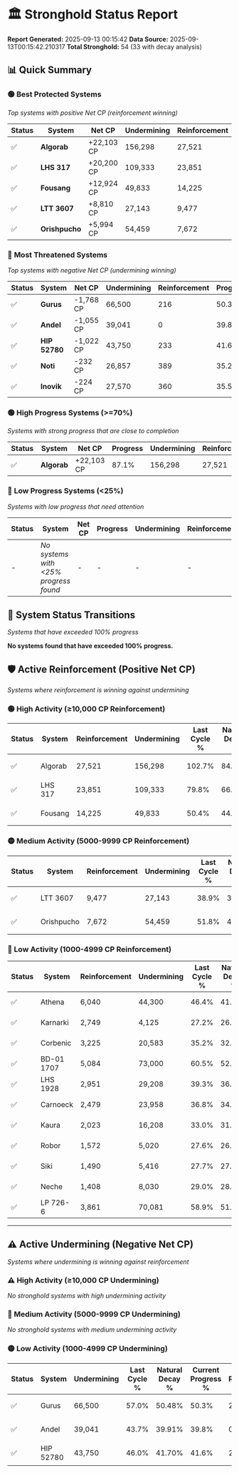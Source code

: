 # 🏛️ Stronghold Status Report

**Report Generated:** 2025-09-13 00:15:42
**Data Source:** 2025-09-13T00:15:42.210317
**Total Stronghold:** 54 (33 with decay analysis)

## 📊 Quick Summary

### 🟢 **Best Protected Systems**
*Top systems with positive Net CP (reinforcement winning)*

| Status | System | Net CP | Undermining | Reinforcement | Progress |
|--------|--------|--------|-------------|---------------|----------|
| ✅ | **Algorab** | +22,103 CP | 156,298 | 27,521 | 87.1% |
| ✅ | **LHS 317** | +20,200 CP | 109,333 | 23,851 | 68.9% |
| ✅ | **Fousang** | +12,924 CP | 49,833 | 14,225 | 45.4% |
| ✅ | **LTT 3607** | +8,810 CP | 27,143 | 9,477 | 36.2% |
| ✅ | **Orishpucho** | +5,994 CP | 54,459 | 7,672 | 46.4% |

### 🔴 **Most Threatened Systems**
*Top systems with negative Net CP (undermining winning)*

| Status | System | Net CP | Undermining | Reinforcement | Progress |
|--------|--------|--------|-------------|---------------|----------|
| ✅ | **Gurus** | -1,768 CP | 66,500 | 216 | 50.3% |
| ✅ | **Andel** | -1,055 CP | 39,041 | 0 | 39.8% |
| ✅ | **HIP 52780** | -1,022 CP | 43,750 | 233 | 41.6% |
| ✅ | **Noti** | -232 CP | 26,857 | 389 | 35.2% |
| ✅ | **Inovik** | -224 CP | 27,570 | 360 | 35.5% |

### 🟢 **High Progress Systems (>=70%)**
*Systems with strong progress that are close to completion*

| Status | System | Net CP | Progress | Undermining | Reinforcement |
|--------|--------|--------|----------|-------------|---------------|
| ✅ | **Algorab** | +22,103 CP | 87.1% | 156,298 | 27,521 |

### 🔴 **Low Progress Systems (<25%)**
*Systems with low progress that need attention*

| Status | System | Net CP | Progress | Undermining | Reinforcement |
|--------|--------|--------|----------|-------------|---------------|
| - | *No systems with <25% progress found* | - | - | - | - |
## 🔄 System Status Transitions
*Systems that have exceeded 100% progress*

**No systems found that have exceeded 100% progress.**

## 🛡️ Active Reinforcement (Positive Net CP)
*Systems where reinforcement is winning against undermining*

### 🟢 High Activity (≥10,000 CP Reinforcement)

| Status | System | Reinforcement | Undermining | Last Cycle % | Natural Decay % | Current Progress % | Current CP | Net CP | Activity |
|--------|--------|---------------|-------------|--------------|-----------------|-------------------|------------|--------|----------|
| ✅ | Algorab | 27,521 | 156,298 | 102.7% | 84.89% | 87.1% | 871,000 | +22,103 | 🟢 High Reinforcement |
| ✅ | LHS 317 | 23,851 | 109,333 | 79.8% | 66.88% | 68.9% | 689,000 | +20,200 | 🟢 High Reinforcement |
| ✅ | Fousang | 14,225 | 49,833 | 50.4% | 44.11% | 45.4% | 453,999 | +12,924 | 🟢 High Reinforcement |

### 🟡 Medium Activity (5000-9999 CP Reinforcement)

| Status | System | Reinforcement | Undermining | Last Cycle % | Natural Decay % | Current Progress % | Current CP | Net CP | Activity |
|--------|--------|---------------|-------------|--------------|-----------------|-------------------|------------|--------|----------|
| ✅ | LTT 3607 | 9,477 | 27,143 | 38.9% | 35.32% | 36.2% | 362,000 | +8,810 | 🟡 Medium Reinforcement |
| ✅ | Orishpucho | 7,672 | 54,459 | 51.8% | 45.80% | 46.4% | 463,999 | +5,994 | 🟡 Medium Reinforcement |

### 🔴 Low Activity (1000-4999 CP Reinforcement)

| Status | System | Reinforcement | Undermining | Last Cycle % | Natural Decay % | Current Progress % | Current CP | Net CP | Activity |
|--------|--------|---------------|-------------|--------------|-----------------|-------------------|------------|--------|----------|
| ✅ | Athena | 6,040 | 44,300 | 46.4% | 41.60% | 42.0% | 420,000 | +3,983 | 🔵 Low Reinforcement |
| ✅ | Karnarki | 2,749 | 4,125 | 27.2% | 26.50% | 26.8% | 268,000 | +2,974 | 🔵 Low Reinforcement |
| ✅ | Corbenic | 3,225 | 20,583 | 35.2% | 32.82% | 33.1% | 331,000 | +2,837 | 🔵 Low Reinforcement |
| ✅ | BD-01 1707 | 5,084 | 73,000 | 60.5% | 52.93% | 53.2% | 532,000 | +2,746 | 🔵 Low Reinforcement |
| ✅ | LHS 1928 | 2,951 | 29,208 | 39.3% | 36.17% | 36.4% | 364,000 | +2,344 | 🔵 Low Reinforcement |
| ✅ | Carnoeck | 2,479 | 23,958 | 36.8% | 34.18% | 34.4% | 344,000 | +2,151 | 🔵 Low Reinforcement |
| ✅ | Kaura | 2,023 | 16,208 | 33.0% | 31.20% | 31.4% | 314,000 | +1,963 | 🔵 Low Reinforcement |
| ✅ | Robor | 1,572 | 5,020 | 27.6% | 26.91% | 27.1% | 271,000 | +1,920 | 🔵 Low Reinforcement |
| ✅ | Siki | 1,490 | 5,416 | 27.7% | 27.03% | 27.2% | 272,000 | +1,738 | 🔵 Low Reinforcement |
| ✅ | Neche | 1,408 | 8,030 | 29.0% | 28.04% | 28.2% | 282,000 | +1,589 | 🔵 Low Reinforcement |
| ✅ | LP 726-6 | 3,861 | 70,081 | 58.9% | 51.75% | 51.9% | 519,000 | +1,493 | 🔵 Low Reinforcement |


---

## ⚠️ Active Undermining (Negative Net CP)
*Systems where undermining is winning against reinforcement*

### ⚠️ High Activity (≥10,000 CP Undermining)

*No stronghold systems with high undermining activity*

### 🔶 Medium Activity (5000-9999 CP Undermining)

*No stronghold systems with medium undermining activity*

### 🟡 Low Activity (1000-4999 CP Undermining)

| Status | System | Undermining | Last Cycle % | Natural Decay % | Current Progress % | Reinforcement | Current CP | Net CP | Activity |
|--------|--------|-------------|--------------|-----------------|-------------------|---------------|------------|--------|----------|
| ✅ | Gurus | 66,500 | 57.0% | 50.48% | 50.3% | 216 | 503,000 | -1,768 | 🟡 Low Undermining |
| ✅ | Andel | 39,041 | 43.7% | 39.91% | 39.8% | 0 | 397,999 | -1,055 | 🟡 Low Undermining |
| ✅ | HIP 52780 | 43,750 | 46.0% | 41.70% | 41.6% | 233 | 416,000 | -1,022 | 🟡 Low Undermining |
